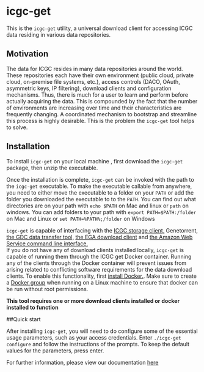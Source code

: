 # icgc-get

This is the `icgc-get` utility, a universal download client for accessing ICGC data residing in various data repositories. 

## Motivation

The data for ICGC resides in many data repositories around the world. These repositories 
each have their own environment (public cloud, private cloud, on-premise file systems, etc.), 
access controls (DACO, OAuth, asymmetric keys, IP filtering), download clients and configuration mechanisms. 
Thus, there is much for a user to learn and perform before actually acquiring the data. 
This is compounded by the fact that the number of environments are increasing over time 
and their characteristics are frequently changing.  A coordinated mechanism to bootstrap and 
streamline this process is highly desirable. This is the problem the `icgc-get` tool helps to solve.

## Installation

To install `icgc-get` on your local machine , first download the `icgc-get` package, then unzip the executable.

Once the installation is complete, `icgc-get` can be invoked with the path to the `icgc-get` executable.  To make the
executable callable from anywhere, you need to either move the executable to a folder on your `PATH` or add the folder you downloaded
the executable to to the `PATH`.  You can find out what directories are on your path with `echo $PATH` on Mac and linux or `path` on windows.  You can
add folders to your path with `export PATH=$PATH:/folder` on Mac and Linux or `set PATH=%PATH%;/folder` on Windows

`icgc-get` is capable of interfacing with the [ICGC storage client,](http://docs.icgc.org/cloud/guide/#installation) Genetorrent, 
[the GDC data transfer tool,](https://gdc.nci.nih.gov/access-data/gdc-data-transfer-tool) [the EGA download client](https://www.ebi.ac.uk/ega/about/your_EGA_account/download_streaming_client#download)
and [the Amazon Web Service command line interface.](http://docs.aws.amazon.com/cli/latest/userguide/installing.html)  
If you do not have any of download clients installed locally, `icgc-get` is capable of running them through
the ICGC get Docker container. Running any of the clients through the Docker container will prevent issues from arising related to conflicting 
software requirements for the data download clients.  To enable this functionality, first [install 
Docker.](https://www.docker.com/products/overview).  Make sure to create a [Docker group](https://docs.docker.com/v1.11/engine/installation/linux/ubuntulinux/#create-a-docker-group)
when running on a Linux machine to ensure that docker can be run without root permissions.

**This tool requires one or more download clients installed or docker installed to function**

##Quick start

After installing `icgc-get`, you will need to do configure some of the essential usage parameters,
such as your access credentials.  Enter `./icgc-get configure` and follow the instructions of the prompts.
To keep the default values for the parameters, press enter.

For further information, please view our documentation [here](http://docs.icgc.org/cloud/icgc-get/)